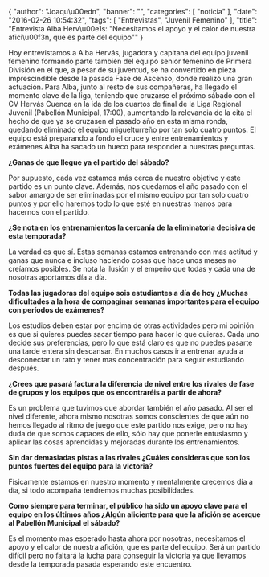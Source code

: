 {
  "author": "Joaqu\u00edn", 
  "banner": "", 
  "categories": [
    "noticia"
  ], 
  "date": "2016-02-26 10:54:32", 
  "tags": [
    "Entrevistas", 
    "Juvenil Femenino"
  ], 
  "title": "Entrevista Alba Herv\u00e1s: \"Necesitamos el apoyo y el calor de nuestra afici\u00f3n, que es parte del equipo\""
}

Hoy entrevistamos a Alba Hervás, jugadora y capitana del equipo juvenil femenino formando parte también del equipo senior femenino de Primera División en el que, a pesar de su juventud, se ha convertido en pieza imprescindible desde la pasada Fase de Ascenso, donde realizó una gran actuación.
	Para Alba, junto al resto de sus compañeras, ha llegado el momento clave de la liga, teniendo que cruzarse el próximo sábado con el CV Hervás Cuenca en la ida de los cuartos de final de la Liga Regional Juvenil (Pabellón Municipal, 17:00), aumentando la relevancia de la cita el hecho de que ya se cruzasen el pasado año en esta misma ronda, quedando eliminado el equipo miguelturreño por tan solo cuatro puntos. El equipo está preparando a fondo el cruce y entre entrenamientos y exámenes Alba ha sacado un hueco para responder a nuestras preguntas.

<b>¿Ganas de que llegue ya el partido del sábado?</b>

Por supuesto, cada vez estamos más cerca de nuestro objetivo y este partido es un punto clave. Además, nos quedamos el año pasado con el sabor amargo de ser eliminadas por el mismo equipo por tan solo cuatro puntos y por ello haremos todo lo que esté en nuestras manos para hacernos con el partido.

<b>¿Se nota en los entrenamientos la cercanía de la eliminatoria decisiva de esta temporada?</b>

La verdad es que sí. Estas semanas estamos entrenando con mas actitud y ganas que nunca e incluso haciendo cosas que hace unos meses no creíamos posibles. Se nota la ilusión y el empeño que todas y cada una de nosotras aportamos día a día.

<b>Todas las jugadoras del equipo sois estudiantes a día de hoy ¿Muchas dificultades a la hora de compaginar semanas importantes para el equipo con períodos de exámenes?</b>

Los estudios deben estar por encima de otras actividades pero mi opinión es que si quieres puedes sacar tiempo para hacer lo que quieras. Cada uno decide sus preferencias, pero lo que está claro es que no puedes pasarte una tarde entera sin descansar. En muchos casos ir a entrenar ayuda a desconectar un rato y tener mas concentración para seguir estudiando después.

<b>¿Crees que pasará factura la diferencia de nivel entre los rivales de fase de grupos y los equipos que os encontraréis a partir de ahora? 	</b>

Es un problema que tuvimos que abordar también el año pasado. Al ser el nivel diferente, ahora mismo nosotras somos conscientes de que aún no hemos llegado al ritmo de juego que este partido nos exige, pero no hay duda de que somos capaces de ello, sólo hay que ponerle entusiasmo y aplicar las cosas aprendidas y mejoradas durante los entrenamientos.

<b>Sin dar demasiadas pistas a las rivales ¿Cuáles consideras que son los puntos fuertes del equipo para la victoria?</b>

Físicamente estamos en nuestro momento y mentalmente crecemos día a día, si todo acompaña tendremos muchas posibilidades.

<b>Como siempre para terminar, el público ha sido un apoyo clave para el equipo en los últimos años ¿Algún aliciente para que la afición se acerque al Pabellón Municipal el sábado?</b>

Es el momento mas esperado hasta ahora por nosotras, necesitamos el apoyo y el calor de nuestra afición, que es parte del equipo. Será un partido difícil pero no faltará la lucha para conseguir la victoria ya que llevamos desde la temporada pasada esperando este encuentro.


